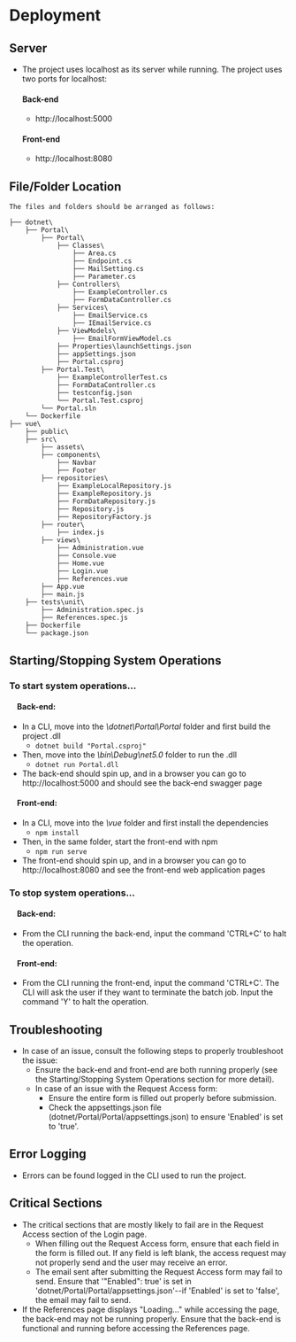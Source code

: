 # Deployment 

## Server
- The project uses localhost as its server while running. The project uses two ports for localhost:
  #### Back-end
  - http://localhost:5000
  #### Front-end
  - http://localhost:8080

## File/Folder Location
    The files and folders should be arranged as follows: 
    
    ├── dotnet\                         
        ├── Portal\
            ├── Portal\
                ├── Classes\                    
                    ├── Area.cs                     
                    ├── Endpoint.cs                 
                    ├── MailSetting.cs              
                    ├── Parameter.cs                
                ├── Controllers\                
                    ├── ExampleController.cs        
                    ├── FormDataController.cs       
                ├── Services\                   
                    ├── EmailService.cs             
                    ├── IEmailService.cs            
                ├── ViewModels\                 
                    ├── EmailFormViewModel.cs       
                ├── Properties\launchSettings.json  
                ├── appSettings.json            
                ├── Portal.csproj               
            ├── Portal.Test\                    
                ├── ExampleControllerTest.cs        
                ├── FormDataController.cs          
                ├── testconfig.json                 
                └── Portal.Test.csproj          
            └── Portal.sln                      
        └── Dockerfile                      
    ├── vue\                            
        ├── public\                         
        ├── src\                            
            ├── assets\                         
            ├── components\                     
                ├── Navbar                          
                ├── Footer                          
            ├── repositories\                   
                ├── ExampleLocalRepository.js       
                ├── ExampleRepository.js            
                ├── FormDataRepository.js           
                ├── Repository.js                   
                ├── RepositoryFactory.js            
            ├── router\                         
                ├── index.js                        
            ├── views\                          
                ├── Administration.vue              
                ├── Console.vue                     
                ├── Home.vue                        
                ├── Login.vue                       
                ├── References.vue                  
            ├── App.vue                         
            ├── main.js                         
        ├── tests\unit\                     
            ├── Administration.spec.js      
            ├── References.spec.js          
        ├── Dockerfile                      
        └── package.json        

## Starting/Stopping System Operations
### To start system operations...
#### &emsp;Back-end:
- In a CLI, move into the *\dotnet\Portal\Portal* folder and first build the project .dll
    - `dotnet build "Portal.csproj"`
- Then, move into the *\bin\Debug\net5.0* folder to run the .dll
    - `dotnet run Portal.dll`
- The back-end should spin up, and in a browser you can go to http://localhost:5000 and should see the back-end swagger page

#### &emsp;Front-end:
- In a CLI, move into the *\vue* folder and first install the dependencies
    - `npm install`
- Then, in the same folder, start the front-end with npm
    - `npm run serve`
- The front-end should spin up, and in a browser you can go to http://localhost:8080 and see the front-end web application pages

### To stop system operations...
#### &emsp;Back-end:
- From the CLI running the back-end, input the command 'CTRL+C' to halt the operation.

#### &emsp;Front-end:
- From the CLI running the front-end, input the command 'CTRL+C'. The CLI will ask the user if they want to terminate the batch job. Input the command 'Y' to halt the operation.

## Troubleshooting
- In case of an issue, consult the following steps to properly troubleshoot the issue:
    - Ensure the back-end and front-end are both running properly (see the Starting/Stopping System Operations section for more detail).
    - In case of an issue with the Request Access form:
        - Ensure the entire form is filled out properly before submission.
        - Check the appsettings.json file (dotnet/Portal/Portal/appsettings.json) to ensure 'Enabled' is set to 'true'.

## Error Logging
- Errors can be found logged in the CLI used to run the project.

## Critical Sections
- The critical sections that are mostly likely to fail are in the Request Access section of the Login page.
    - When filling out the Request Access form, ensure that each field in the form is filled out. If any field is left blank, the access request may not properly send and the user may receive an error.
    - The email sent after submitting the Request Access form may fail to send. Ensure that '"Enabled": true' is set in 'dotnet/Portal/Portal/appsettings.json'--if 'Enabled' is set to 'false', the email may fail to send.
- If the References page displays "Loading..." while accessing the page, the back-end may not be running properly. Ensure that the back-end is functional and running before accessing the References page.
